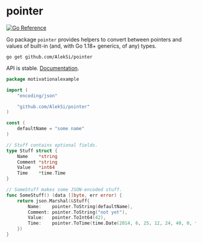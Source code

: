 # pointer

[![Go Reference](https://pkg.go.dev/badge/github.com/AlekSi/pointer.svg)](https://pkg.go.dev/github.com/AlekSi/pointer)

Go package `pointer` provides helpers to convert between pointers and values of built-in
(and, with Go 1.18+ generics, of any) types.

```
go get github.com/AlekSi/pointer
```

API is stable. [Documentation](https://pkg.go.dev/github.com/AlekSi/pointer).

```go
package motivationalexample

import (
	"encoding/json"

	"github.com/AlekSi/pointer"
)

const (
	defaultName = "some name"
)

// Stuff contains optional fields.
type Stuff struct {
	Name    *string
	Comment *string
	Value   *int64
	Time    *time.Time
}

// SomeStuff makes some JSON-encoded stuff.
func SomeStuff() (data []byte, err error) {
	return json.Marshal(&Stuff{
		Name:    pointer.ToString(defaultName),                                   // can't say &defaultName
		Comment: pointer.ToString("not yet"),                                     // can't say &"not yet"
		Value:   pointer.ToInt64(42),                                             // can't say &42 or &int64(42)
		Time:    pointer.ToTime(time.Date(2014, 6, 25, 12, 24, 40, 0, time.UTC)), // can't say &time.Date(…)
	})
}
```

